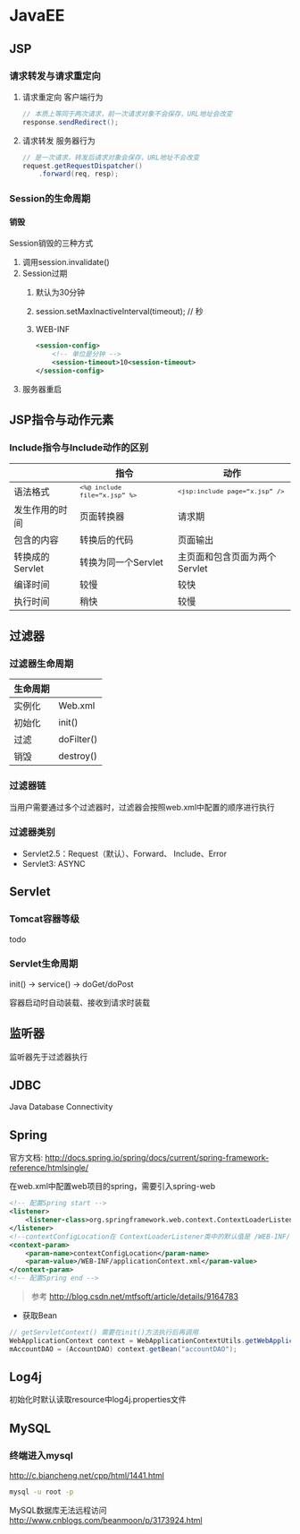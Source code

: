 JavaEE
===
## JSP
### 请求转发与请求重定向
1. 请求重定向 客户端行为
    
    ``` java
    // 本质上等同于两次请求，前一次请求对象不会保存，URL地址会改变
    response.sendRedirect();
    ```
2. 请求转发 服务器行为
   
    ``` java
    // 是一次请求，转发后请求对象会保存，URL地址不会改变
    request.getRequestDispatcher()
        .forward(req, resp);
    ```

### Session的生命周期
#### 销毁
Session销毁的三种方式

1. 调用session.invalidate()
2. Session过期
    1. 默认为30分钟
    2. session.setMaxInactiveInterval(timeout); // 秒
    3. WEB-INF
    
        ``` xml
        <session-config>
            <!-- 单位是分钟 -->
            <session-timeout>10<session-timeout>
        </session-config>
        ```
3. 服务器重启

## JSP指令与动作元素

### Include指令与Include动作的区别


|   | 指令 | 动作  |
| --- | --- | --- |
| 语法格式 | <small>`<%@ include file=“x.jsp” %>`</small> | <small>`<jsp:include page=“x.jsp” />`</small> |
| 发生作用的时间  | 页面转换器 | 请求期 |
| 包含的内容 | 转换后的代码 | 页面输出 |
| 转换成的Servlet | 转换为同一个Servlet | 主页面和包含页面为两个Servlet |
| 编译时间 | 较慢 | 较快 |
| 执行时间 | 稍快 | 较慢  |

## 过滤器
### 过滤器生命周期

| 生命周期 |  |
| --- | --- |
| 实例化 | Web.xml |
| 初始化 | init() |
| 过滤 | doFilter()  |
| 销毁 | destroy()  |

### 过滤器链
当用户需要通过多个过滤器时，过滤器会按照web.xml中配置的顺序进行执行

### 过滤器类别
- Servlet2.5：Request（默认）、Forward、 Include、Error
- Servlet3:   ASYNC

## Servlet
### Tomcat容器等级
todo

### Servlet生命周期
init() -> service() -> doGet/doPost

容器启动时自动装载、接收到请求时装载

## 监听器
监听器先于过滤器执行

## JDBC
Java Database Connectivity

## Spring
官方文档: http://docs.spring.io/spring/docs/current/spring-framework-reference/htmlsingle/

在web.xml中配置web项目的spring，需要引入spring-web
``` xml
<!-- 配置Spring start -->
<listener>
    <listener-class>org.springframework.web.context.ContextLoaderListener</listener-class>
</listener>
<!--contextConfigLocation在 ContextLoaderListener类中的默认值是 /WEB-INF/applicationContext.xml-->
<context-param>
    <param-name>contextConfigLocation</param-name>
    <param-value>/WEB-INF/applicationContext.xml</param-value>
</context-param>
<!-- 配置Spring end -->
```
> 参考 
> http://blog.csdn.net/mtfsoft/article/details/9164783

- 获取Bean

``` java
// getServletContext() 需要在init()方法执行后再调用
WebApplicationContext context = WebApplicationContextUtils.getWebApplicationContext(getServletContext());
mAccountDAO = (AccountDAO) context.getBean("accountDAO");
```

## Log4j
初始化时默认读取resource中log4j.properties文件

## MySQL
### 终端进入mysql
http://c.biancheng.net/cpp/html/1441.html
``` bash
mysql -u root -p
```

MySQL数据库无法远程访问
http://www.cnblogs.com/beanmoon/p/3173924.html
